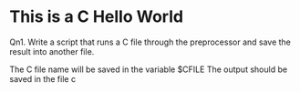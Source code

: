 # This is a C Hello World 
Qn1. Write a script that runs a C file through the preprocessor and save the result into another file.

The C file name will be saved in the variable $CFILE
The output should be saved in the file c
